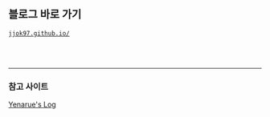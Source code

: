 ## **블로그 바로 가기**

[`jjok97.github.io/`](https://jjok97.github.io/)

<br>
<br>
<hr>

### 참고 사이트

[Yenarue's Log](https://yenarue.github.io/tip/2020/04/30/Search-SEO/#%EB%84%A4%EC%9D%B4%EB%B2%84-naver)
